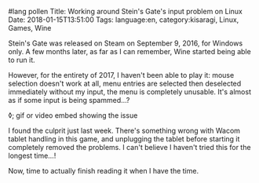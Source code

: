 #lang pollen
    Title: Working around Stein's Gate's input problem on Linux
    Date: 2018-01-15T13:51:00
    Tags: language:en, category:kisaragi, Linux, Games, Wine

Stein's Gate was released on Steam on September 9, 2016, for Windows only. A few months later, as far as I can remember, Wine started being able to run it.

However, for the entirety of 2017, I haven't been able to play it: mouse selection doesn't work at all, menu entries are selected then deselected immediately without my input, the menu is completely unusable. It's almost as if some input is being spammed…?

◊; gif or video embed showing the issue

I found the culprit just last week. There's something wrong with Wacom tablet handling in this game, and unplugging the tablet before starting it completely removed the problems. I can't believe I haven't tried this for the longest time…!

Now, time to actually finish reading it when I have the time.
